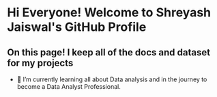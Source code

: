 # Hi Everyone! Welcome to Shreyash Jaiswal's GitHub Profile

## On this page! I keep all of the docs and dataset for my projects
- 🌱 I’m currently learning all about Data analysis and in the journey to become a Data Analyst Professional.


<!--
**jaiswalshreyash1/jaiswalshreyash1** is a ✨ _special_ ✨ repository because its `README.md` (this file) appears on your GitHub profile.

Here are some ideas to get you started:

- 🔭 I’m currently working on ...
- 🌱 I’m currently learning ...
- 👯 I’m looking to collaborate on ...
- 🤔 I’m looking for help with ...
- 💬 Ask me about ...
- 📫 How to reach me: ...
- 😄 Pronouns: ...
- ⚡ Fun fact: ...
-->
